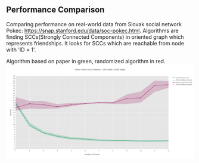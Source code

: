 ## Performance Comparison
Comparing performance on real-world data from Slovak social network Pokec: https://snap.stanford.edu/data/soc-pokec.html.
Algorithms are finding SCCs(Strongly Connected Components) in oriented graph which represents friendships.
It looks for SCCs which are reachable from node with 'ID = 1'.

Algorithm based on paper in green, randomized algorithm in red.
![image1](pictures/parallel_vs_randomized.png)
